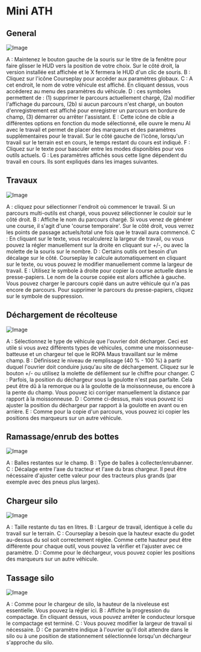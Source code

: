 # Mini ATH

## General

![Image](assets/imagesminihudhelp_general_0_0_478_305.png)


A : Maintenez le bouton gauche de la souris sur le titre de la fenêtre pour faire glisser le HUD vers la position de votre choix. Sur le côté droit, la version installée est affichée et le X fermera le HUD d'un clic de souris.
B : Cliquez sur l'icône Courseplay pour accéder aux paramètres globaux.
C : A cet endroit, le nom de votre véhicule est affiché. En cliquant dessus, vous accéderez au menu des paramètres du véhicule.
D : ces symboles permettent de : (1) supprimer le parcours actuellement chargé, (2a) modifier l'affichage du parcours, (2b) si aucun parcours n'est chargé, un bouton d'enregistrement est affiché pour enregistrer un parcours en bordure de champ, (3) démarrer ou arrêter l'assistant.
E : Cette icône de cible a différentes options en fonction du mode sélectionné, elle ouvre le menu AI avec le travail et permet de placer des marqueurs et des paramètres supplémentaires pour le travail. Sur le côté gauche de l'icône, lorsqu'un travail sur le terrain est en cours, le temps restant du cours est indiqué.
F : Cliquez sur le texte pour basculer entre les modes disponibles pour vos outils actuels.
G : Les paramètres affichés sous cette ligne dépendent du travail en cours. Ils sont expliqués dans les images suivantes.


## Travaux

![Image](assets/imagesminihudhelp_fieldwork_0_0_478_305.png)


A : cliquez pour sélectionner l'endroit où commencer le travail. Si un parcours multi-outils est chargé, vous pouvez sélectionner le couloir sur le côté droit. 
B : Affiche le nom du parcours chargé. Si vous venez de générer une course, il s'agit d'une 'course temporaire'. Sur le côté droit, vous verrez les points de passage actuels/total une fois que le travail aura commencé. 
C : En cliquant sur le texte, vous recalculerez la largeur de travail, ou vous pouvez la régler manuellement sur la droite en cliquant sur +/-, ou avec la molette de la souris sur le nombre. 
D : Certains outils ont besoin d'un décalage sur le côté. Courseplay le calcule automatiquement en cliquant sur le texte, ou vous pouvez le modifier manuellement comme la largeur de travail. 
E : Utilisez le symbole à droite pour copier la course actuelle dans le presse-papiers. Le nom de la course copiée est alors affichée à gauche. Vous pouvez charger le parcours copié dans un autre véhicule qui n'a pas encore de parcours. Pour supprimer le parcours du presse-papiers, cliquez sur le symbole de suppression.


## Déchargement de récolteuse

![Image](assets/imagesminihudhelp_combineunload_0_0_478_305.png)


A : Sélectionnez le type de véhicule que l'ouvrier doit décharger. Ceci est utile si vous avez différents types de véhicules, comme une moissonneuse-batteuse et un chargeur tel que le ROPA Maus travaillant sur le même champ. 
B : Définissez le niveau de remplissage (40 % - 100 %) à partir duquel l'ouvrier doit conduire jusqu'au site de déchargement. Cliquez sur le bouton +/- ou utilisez la molette de défilement sur le chiffre pour changer. 
C : Parfois, la position du déchargeur sous la goulotte n'est pas parfaite. Cela peut être dû à la remorque ou à la goulotte de la moissonneuse, ou encore à la pente du champ. Vous pouvez ici corriger manuellement la distance par rapport à la moissonneuse. 
D : Comme ci-dessus, mais vous pouvez ici ajuster la position du déchargeur par rapport à la goulotte en avant ou en arrière. 
E : Comme pour la copie d'un parcours, vous pouvez ici copier les positions des marqueurs sur un autre véhicule.


## Ramassage/enrub des bottes

![Image](assets/imagesminihudhelp_balecollect_0_0_478_305.png)


A : Balles restantes sur le champ. 
B : Type de balles à collecter/enrubanner. 
C : Décalage entre l'axe du tracteur et l'axe du bras chargeur. Il peut être nécessaire d'ajuster cette valeur pour des tracteurs plus grands (par exemple avec des pneus plus larges).


## Chargeur silo

![Image](assets/imagesminihudhelp_siloloader_0_0_478_305.png)


A : Taille restante du tas en litres. 
B : Largeur de travail, identique à celle du travail sur le terrain. 
C : Courseplay a besoin que la hauteur exacte du godet au-dessus du sol soit correctement réglée. Comme cette hauteur peut être différente pour chaque outil, vous pouvez la vérifier et l'ajuster avec ce paramètre.
D : Comme pour le déchargeur, vous pouvez copier les positions des marqueurs sur un autre véhicule.


## Tassage silo

![Image](assets/imagesminihudhelp_siloworker_0_0_478_305.png)


A : Comme pour le chargeur de silo, la hauteur de la niveleuse est essentielle. Vous pouvez la régler ici. 
B : Affiche la progression du compactage. En cliquant dessus, vous pouvez arrêter le conducteur lorsque le compactage est terminé.
C : Vous pouvez modifier la largeur de travail si nécessaire. 
D : Ce paramètre indique à l'ouvrier qu'il doit attendre dans le silo ou à une position de stationnement sélectionnée lorsqu'un déchargeur s'approche du silo.


